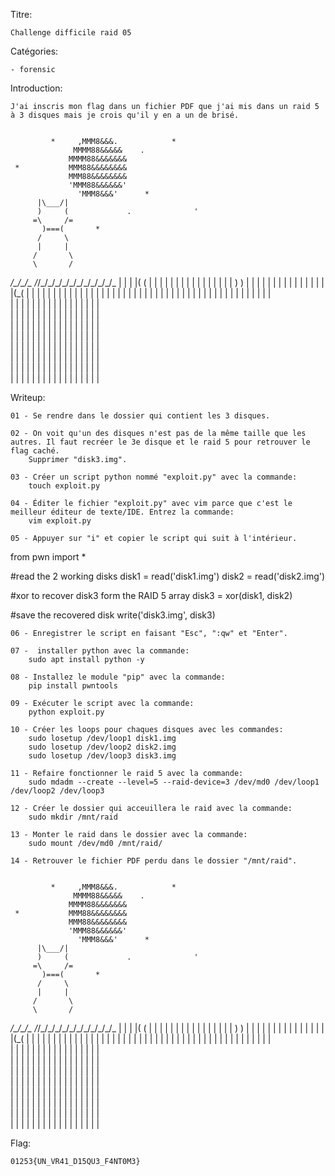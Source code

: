 Titre: 

	Challenge difficile raid 05


Catégories:

	- forensic


Introduction:

	J'ai inscris mon flag dans un fichier PDF que j'ai mis dans un raid 5 à 3 disques mais je crois qu'il y en a un de brisé.
	
		
             *     ,MMM8&&&.            *
                  MMMM88&&&&&    .
                 MMMM88&&&&&&&
     *           MMM88&&&&&&&&
                 MMM88&&&&&&&&
                 'MMM88&&&&&&'
                   'MMM8&&&'      *
          |\___/|
          )     (             .              '
         =\     /=
           )===(       *
          /     \
          |     |
         /       \
         \       /
  _/\_/\_/\__  _/_/\_/\_/\_/\_/\_/\_/\_/\_/\_/\_/\_
  |  |  |  |( (  |  |  |  |  |  |  |  |  |  |  |  | 
  |  |  |  | ) ) |  |  |  |  |  |  |  |  |  |  |  | 
  |  |  |  |(_(  |  |  |  |  |  |  |  |  |  |  |  |
  |  |  |  |  |  |  |  |  |  |  |  |  |  |  |  |  | 
  |  |  |  |  |  |  |  |  |  |  |  |  |  |  |  |  |  
  |  |  |  |  |  |  |  |  |  |  |  |  |  |  |  |  |  
  |  |  |  |  |  |  |  |  |  |  |  |  |  |  |  |  |  
  |  |  |  |  |  |  |  |  |  |  |  |  |  |  |  |  |  
  |  |  |  |  |  |  |  |  |  |  |  |  |  |  |  |  |  
  |  |  |  |  |  |  |  |  |  |  |  |  |  |  |  |  |  
  |  |  |  |  |  |  |  |  |  |  |  |  |  |  |  |  |  
  |  |  |  |  |  |  |  |  |  |  |  |  |  |  |  |  |  
  |  |  |  |  |  |  |  |  |  |  |  |  |  |  |  |  |  
  

Writeup:
	
	01 - Se rendre dans le dossier qui contient les 3 disques.
	
	02 - On voit qu'un des disques n'est pas de la même taille que les autres. Il faut recréer le 3e disque et le raid 5 pour retrouver le flag caché.
		Supprimer "disk3.img".
		
	03 - Créer un script python nommé "exploit.py" avec la commande:
		touch exploit.py
		
	04 - Éditer le fichier "exploit.py" avec vim parce que c'est le meilleur éditeur de texte/IDE. Entrez la commande:
		vim exploit.py
		
	05 - Appuyer sur "i" et copier le script qui suit à l'intérieur.
	
from pwn import *

#read the 2 working disks
disk1 = read('disk1.img')
disk2 = read('disk2.img')

#xor to recover disk3 form the RAID 5 array
disk3 = xor(disk1, disk2)

#save the recovered disk
write('disk3.img', disk3)

	06 - Enregistrer le script en faisant "Esc", ":qw" et "Enter".
	
	07 -  installer python avec la commande:
		sudo apt install python -y
		
	08 - Installez le module "pip" avec la commande:
		pip install pwntools
		
	09 - Exécuter le script avec la commande:
		python exploit.py 

	10 - Créer les loops pour chaques disques avec les commandes:
		sudo losetup /dev/loop1 disk1.img
		sudo losetup /dev/loop2 disk2.img
		sudo losetup /dev/loop3 disk3.img
		
	11 - Refaire fonctionner le raid 5 avec la commande:
		sudo mdadm --create --level=5 --raid-device=3 /dev/md0 /dev/loop1 /dev/loop2 /dev/loop3

	12 - Créer le dossier qui acceuillera le raid avec la commande:
		sudo mkdir /mnt/raid

	13 - Monter le raid dans le dossier avec la commande:
		sudo mount /dev/md0 /mnt/raid/

	14 - Retrouver le fichier PDF perdu dans le dossier "/mnt/raid".
	
	
             *     ,MMM8&&&.            *
                  MMMM88&&&&&    .
                 MMMM88&&&&&&&
     *           MMM88&&&&&&&&
                 MMM88&&&&&&&&
                 'MMM88&&&&&&'
                   'MMM8&&&'      *
          |\___/|
          )     (             .              '
         =\     /=
           )===(       *
          /     \
          |     |
         /       \
         \       /
  _/\_/\_/\__  _/_/\_/\_/\_/\_/\_/\_/\_/\_/\_/\_/\_
  |  |  |  |( (  |  |  |  |  |  |  |  |  |  |  |  | 
  |  |  |  | ) ) |  |  |  |  |  |  |  |  |  |  |  | 
  |  |  |  |(_(  |  |  |  |  |  |  |  |  |  |  |  |
  |  |  |  |  |  |  |  |  |  |  |  |  |  |  |  |  | 
  |  |  |  |  |  |  |  |  |  |  |  |  |  |  |  |  |  
  |  |  |  |  |  |  |  |  |  |  |  |  |  |  |  |  |  
  |  |  |  |  |  |  |  |  |  |  |  |  |  |  |  |  |  
  |  |  |  |  |  |  |  |  |  |  |  |  |  |  |  |  |  
  |  |  |  |  |  |  |  |  |  |  |  |  |  |  |  |  |  
  |  |  |  |  |  |  |  |  |  |  |  |  |  |  |  |  |  
  |  |  |  |  |  |  |  |  |  |  |  |  |  |  |  |  |  
  |  |  |  |  |  |  |  |  |  |  |  |  |  |  |  |  |  
  |  |  |  |  |  |  |  |  |  |  |  |  |  |  |  |  |  


Flag:

	01253{UN_VR41_D15QU3_F4NT0M3}
	
